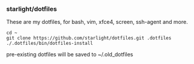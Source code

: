 ### starlight/dotfiles
These are my dotfiles, for bash, vim, xfce4, screen, ssh-agent and more.

    cd ~
    git clone https://github.com/starlight/dotfiles.git .dotfiles
    ./.dotfiles/bin/dotfiles-install

pre-existing dotfiles will be saved to ~/.old_dotfiles
